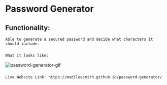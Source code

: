 # Password Generator 

## Functionality: 
    Able to generate a secured password and decide what characters it should include.

### 
    What it looks like:

![password-generator-gif](https://user-images.githubusercontent.com/87837059/131266723-5913fbc8-7acc-4be4-8b93-f1581c2a6dd2.gif)


###
    Live Website Link: https://madileesmith.github.io/password-generator/


